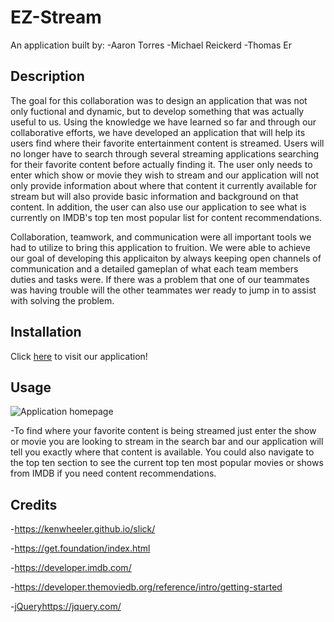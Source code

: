 # EZ-Stream

An application built by:
-Aaron Torres
-Michael Reickerd
-Thomas Er

## Description

The goal for this collaboration was to design an application that was not only fuctional and dynamic, but to develop something that was actually useful to us. Using the knowledge we have learned so far and through our collaborative efforts, we have developed an application that will help its users find where their favorite entertainment content is streamed. Users will no longer have to search through several streaming applications searching for their favorite content before actually finding it. The user only needs to enter which show or movie they wish to stream and our application will not only provide information about where that content it currently available for stream but will also provide basic information and background on that content. In addition, the user can also use our application to see what is currently on IMDB's top ten most popular list for content recommendations. 

Collaboration, teamwork, and communication were all important tools we had to utilize to bring this application to fruition. We were able to achieve our goal of developing this applicaiton by always keeping open channels of communication and a detailed gameplan of what each team members duties and tasks were. If there was a problem that one of our teammates was having trouble will the other teammates wer ready to jump in to assist with solving the problem.

## Installation

Click [here](https://migsrkrd.github.io/EZ-Stream/) to visit our application!

## Usage

![Application homepage](https://github.com/Migsrkrd/EZ-Stream/assets/143736506/cdd4e797-1139-444f-a223-bdaf8932889e)

-To find where your favorite content is being streamed just enter the show or movie you are looking to stream in the search bar and our application will tell you exactly where that content is available. You could also navigate to the top ten section to see the current top ten most popular movies or shows from IMDB if you need content recommendations.

## Credits

-https://kenwheeler.github.io/slick/

-https://get.foundation/index.html

-https://developer.imdb.com/

-https://developer.themoviedb.org/reference/intro/getting-started

-[jQuery](https://jquery.com/)https://jquery.com/
